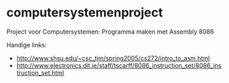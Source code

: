 computersystemenproject
=======================

Project voor Computersystemen: Programma maken met Assembly 8086


Handige links:
- http://www.shsu.edu/~csc_tjm/spring2005/cs272/intro_to_asm.html
- http://www.electronics.dit.ie/staff/tscarff/8086_instruction_set/8086_instruction_set.html